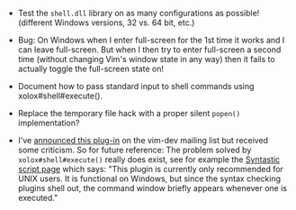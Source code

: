  * Test the `shell.dll` library on as many configurations as possible! (different Windows versions, 32 vs. 64 bit, etc.)

 * Bug: On Windows when I enter full-screen for the 1st time it works and I can leave full-screen. But when I then try to enter full-screen a second time (without changing Vim's window state in any way) then it fails to actually toggle the full-screen state on!

 * Document how to pass standard input to shell commands using xolox#shell#execute().

 * Replace the temporary file hack with a proper silent `popen()` implementation?

 * I've [announced this plug-in](http://groups.google.com/group/vim_dev/browse_frm/thread/2cdeb5709fbfc0a0) on the vim-dev mailing list but received some criticism. So for future reference: The problem solved by `xolox#shell#execute()` really does exist, see for example the [Syntastic script page](http://www.vim.org/scripts/script.php?script_id=2736) which says: "This plugin is currently only recommended for UNIX users. It is functional on Windows, but since the syntax checking plugins shell out, the command window briefly appears whenever one is executed."
